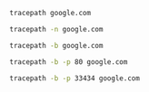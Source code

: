 ```bash
tracepath google.com
```

```bash
tracepath -n google.com
```

```bash
tracepath -b google.com
```

```bash
tracepath -b -p 80 google.com
```

```bash
tracepath -b -p 33434 google.com
```
